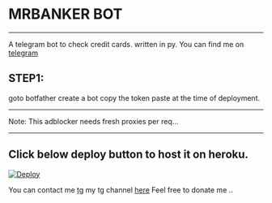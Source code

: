 # MRBANKER BOT
___
A telegram bot to check credit cards. written in py.
You can find me on [telegram](https://telegram.me/CarderGunnu)

## STEP1:
goto botfather create a bot copy the token paste at the time of deployment.
___
Note: This adblocker needs fresh proxies per req...
___

## Click below deploy button to host it on heroku.
[![Deploy](https://www.herokucdn.com/deploy/button.svg)](https://heroku.com/deploy)

You can contact me [tg](https://telegram.me/cardergunnu) my tg channel [here](https://telegram.me/LIVE_CC_BIN)
Feel free to donate me ..
